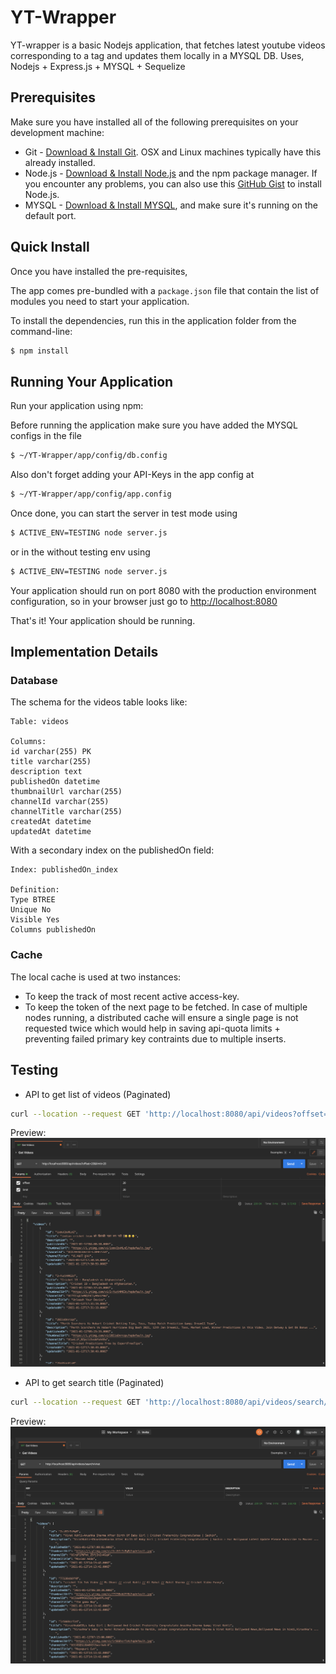 # YT-Wrapper
YT-wrapper is a basic Nodejs application, that fetches latest youtube videos corresponding to a tag and updates them locally in a MYSQL DB. 
Uses, Nodejs + Express.js + MYSQL + Sequelize

## Prerequisites
Make sure you have installed all of the following prerequisites on your development machine:
* Git - [Download & Install Git](https://git-scm.com/downloads). OSX and Linux machines typically have this already installed.
* Node.js - [Download & Install Node.js](https://nodejs.org/en/download/) and the npm package manager. If you encounter any problems, you can also use this [GitHub Gist](https://gist.github.com/isaacs/579814) to install Node.js.
* MYSQL - [Download & Install MYSQL](https://dev.mysql.com/doc/refman/5.7/en/installing.html), and make sure it's running on the default port.

## Quick Install
Once you have installed the pre-requisites,

The app comes pre-bundled with a `package.json` file that contain the list of modules you need to start your application.

To install the dependencies, run this in the application folder from the command-line:

```bash
$ npm install
```
## Running Your Application

Run your application using npm:

Before running the application make sure you have added the MYSQL configs in the file

```bash
$ ~/YT-Wrapper/app/config/db.config
```
Also don't forget adding your API-Keys in the app config at 

```bash
$ ~/YT-Wrapper/app/config/app.config
```

Once done, you can start the server in test mode using 
```bash
$ ACTIVE_ENV=TESTING node server.js
```
or in the without testing env using

```bash
$ ACTIVE_ENV=TESTING node server.js
```

Your application should run on port 8080 with the production environment configuration, so in your browser just go to [http://localhost:8080](http://localhost:8080)

That's it! Your application should be running.

## Implementation Details

### Database

The schema for the videos table looks like:
```
Table: videos

Columns:
id varchar(255) PK
title varchar(255)
description text
publishedOn datetime
thumbnailUrl varchar(255)
channelId varchar(255)
channelTitle varchar(255)
createdAt datetime
updatedAt datetime
```

With a secondary index on the publishedOn field:
```
Index: publishedOn_index

Definition:
Type BTREE
Unique No
Visible Yes
Columns publishedOn
```
### Cache

The local cache is used at two instances:
- To keep the track of most recent active access-key.
- To keep the token of the next page to be fetched. In case of multiple nodes running, a distributed cache will ensure a single page is not requested twice which would help in saving api-quota limits + preventing failed primary key contraints due to multiple inserts. 

## Testing

- API to get list of videos (Paginated)

```bash
curl --location --request GET 'http://localhost:8080/api/videos?offset=20&limit=20'
```
Preview:
![Postman Screenshot](https://github.com/shan61916/yt-wrapper/blob/main/blob/image1.png)

- API to get search title (Paginated)

```bash
curl --location --request GET 'http://localhost:8080/api/videos/search/virat'
```
Preview:
![Postman Screenshot](https://github.com/shan61916/yt-wrapper/blob/main/blob/image2.png)
